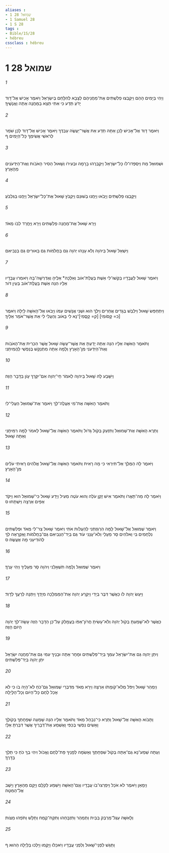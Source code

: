 ```yaml
---
aliases : 
- 1 שמואל 28
- 1 Samuel 28
- 1 S 28
tags : 
- Bible/1S/28
- hébreu
cssclass : hébreu
---
```


# 1 שמואל 28

###### 1
וַיְהִי בַּיָּמִים הָהֵם וַיִּקְבְּצוּ פְלִשְׁתִּים אֶת־מַחֲנֵיהֶם לַצָּבָא לְהִלָּחֵם בְּיִשְׂרָאֵל וַיֹּאמֶר אָכִישׁ אֶל־דָּוִד יָדֹעַ תֵּדַע כִּי אִתִּי תֵּצֵא בַמַּחֲנֶה אַתָּה וַאֲנָשֶׁיךָ׃
###### 2
וַיֹּאמֶר דָּוִד אֶל־אָכִישׁ לָכֵן אַתָּה תֵדַע אֵת אֲשֶׁר־יַעֲשֶׂה עַבְדֶּךָ וַיֹּאמֶר אָכִישׁ אֶל־דָּוִד לָכֵן שֹׁמֵר לְרֹאשִׁי אֲשִׂימְךָ כָּל־הַיָּמִים׃ ף
###### 3
וּשְׁמוּאֵל מֵת וַיִּסְפְּדוּ־לֹו כָּל־יִשְׂרָאֵל וַיִּקְבְּרֻהוּ בָרָמָה וּבְעִירֹו וְשָׁאוּל הֵסִיר הָאֹבֹות וְאֶת־הַיִּדְּעֹנִים מֵהָאָרֶץ׃
###### 4
וַיִּקָּבְצוּ פְלִשְׁתִּים וַיָּבֹאוּ וַיַּחֲנוּ בְשׁוּנֵם וַיִּקְבֹּץ שָׁאוּל אֶת־כָּל־יִשְׂרָאֵל וַיַּחֲנוּ בַּגִּלְבֹּעַ׃
###### 5
וַיַּרְא שָׁאוּל אֶת־מַחֲנֵה פְלִשְׁתִּים וַיִּרָא וַיֶּחֱרַד לִבֹּו מְאֹד׃
###### 6
וַיִּשְׁאַל שָׁאוּל בַּיהוָה וְלֹא עָנָהוּ יְהוָה גַּם בַּחֲלֹמֹות גַּם בָּאוּרִים גַּם בַּנְּבִיאִם׃
###### 7
וַיֹּאמֶר שָׁאוּל לַעֲבָדָיו בַּקְּשׁוּ־לִי אֵשֶׁת בַּעֲלַת־אֹוב וְאֵלְכָה* אֵלֶיהָ וְאֶדְרְשָׁה־בָּהּ וַיֹּאמְרוּ עֲבָדָיו אֵלָיו הִנֵּה אֵשֶׁת בַּעֲלַת־אֹוב בְּעֵין דֹּור׃
###### 8
וַיִּתְחַפֵּשׂ שָׁאוּל וַיִּלְבַּשׁ בְּגָדִים אֲחֵרִים וַיֵּלֶךְ הוּא וּשְׁנֵי אֲנָשִׁים עִמֹּו וַיָּבֹאוּ אֶל־הָאִשָּׁה לָיְלָה וַיֹּאמֶר [כ= קָסֹומִי] [ק= קָסֳמִי]־נָא לִי בָּאֹוב וְהַעֲלִי לִי אֵת אֲשֶׁר־אֹמַר אֵלָיִךְ׃
###### 9
וַתֹּאמֶר הָאִשָּׁה אֵלָיו הִנֵּה אַתָּה יָדַעְתָּ אֵת אֲשֶׁר־עָשָׂה שָׁאוּל אֲשֶׁר הִכְרִית אֶת־הָאֹבֹות וְאֶת־הַיִּדְּעֹנִי מִן־הָאָרֶץ וְלָמָה אַתָּה מִתְנַקֵּשׁ בְּנַפְשִׁי לַהֲמִיתֵנִי׃
###### 10
וַיִּשָּׁבַע לָהּ שָׁאוּל בַיהוָה לֵאמֹר חַי־יְהוָה אִם־יִקְּרֵךְ עָוֹן בַּדָּבָר הַזֶּה׃
###### 11
וַתֹּאמֶר הָאִשָּׁה אֶת־מִי אַעֲלֶה־לָּךְ וַיֹּאמֶר אֶת־שְׁמוּאֵל הַעֲלִי־לִי׃
###### 12
וַתֵּרֶא הָאִשָּׁה אֶת־שְׁמוּאֵל וַתִּזְעַק בְּקֹול גָּדֹול וַתֹּאמֶר הָאִשָּׁה אֶל־שָׁאוּל לֵאמֹר לָמָּה רִמִּיתָנִי וְאַתָּה שָׁאוּל׃
###### 13
וַיֹּאמֶר לָהּ הַמֶּלֶךְ אַל־תִּירְאִי כִּי מָה רָאִית וַתֹּאמֶר הָאִשָּׁה אֶל־שָׁאוּל אֱלֹהִים רָאִיתִי עֹלִים מִן־הָאָרֶץ׃
###### 14
וַיֹּאמֶר לָהּ מַה־תָּאֳרֹו וַתֹּאמֶר אִישׁ זָקֵן עֹלֶה וְהוּא עֹטֶה מְעִיל וַיֵּדַע שָׁאוּל כִּי־שְׁמוּאֵל הוּא וַיִּקֹּד אַפַּיִם אַרְצָה וַיִּשְׁתָּחוּ׃ ס
###### 15
וַיֹּאמֶר שְׁמוּאֵל אֶל־שָׁאוּל לָמָּה הִרְגַּזְתַּנִי לְהַעֲלֹות אֹתִי וַיֹּאמֶר שָׁאוּל צַר־לִי מְאֹד וּפְלִשְׁתִּים נִלְחָמִים בִּי וֵאלֹהִים סָר מֵעָלַי וְלֹא־עָנָנִי עֹוד גַּם בְּיַד־הַנְּבִיאִם גַּם־בַּחֲלֹמֹות וָאֶקְרָאֶה לְךָ לְהֹודִיעֵנִי מָה אֶעֱשֶׂה׃ ס
###### 16
וַיֹּאמֶר שְׁמוּאֵל וְלָמָּה תִּשְׁאָלֵנִי וַיהוָה סָר מֵעָלֶיךָ וַיְהִי עָרֶךָ׃
###### 17
וַיַּעַשׂ יְהוָה לֹו כַּאֲשֶׁר דִּבֶּר בְּיָדִי וַיִּקְרַע יְהוָה אֶת־הַמַּמְלָכָה מִיָּדֶךָ וַיִּתְּנָהּ לְרֵעֲךָ לְדָוִד׃
###### 18
כַּאֲשֶׁר לֹא־שָׁמַעְתָּ בְּקֹול יְהוָה וְלֹא־עָשִׂיתָ חֲרֹון־אַפֹּו בַּעֲמָלֵק עַל־כֵּן הַדָּבָר הַזֶּה עָשָׂה־לְךָ יְהוָה הַיֹּום הַזֶּה׃
###### 19
וְיִתֵּן יְהוָה גַּם אֶת־יִשְׂרָאֵל עִמְּךָ בְּיַד־פְּלִשְׁתִּים וּמָחָר אַתָּה וּבָנֶיךָ עִמִּי גַּם אֶת־מַחֲנֵה יִשְׂרָאֵל יִתֵּן יְהוָה בְּיַד־פְּלִשְׁתִּים׃
###### 20
וַיְמַהֵר שָׁאוּל וַיִּפֹּל מְלֹא־קֹומָתֹו אַרְצָה וַיִּרָא מְאֹד מִדִּבְרֵי שְׁמוּאֵל גַּם־כֹּחַ לֹא־הָיָה בֹו כִּי לֹא אָכַל לֶחֶם כָּל־הַיֹּום וְכָל־הַלָּיְלָה׃
###### 21
וַתָּבֹוא הָאִשָּׁה אֶל־שָׁאוּל וַתֵּרֶא כִּי־נִבְהַל מְאֹד וַתֹּאמֶר אֵלָיו הִנֵּה שָׁמְעָה שִׁפְחָתְךָ בְּקֹולֶךָ וָאָשִׂים נַפְשִׁי בְּכַפִּי וָאֶשְׁמַע אֶת־דְּבָרֶיךָ אֲשֶׁר דִּבַּרְתָּ אֵלָי׃
###### 22
וְעַתָּה שְׁמַע־נָא גַם־אַתָּה בְּקֹול שִׁפְחָתֶךָ וְאָשִׂמָה לְפָנֶיךָ פַּת־לֶחֶם וֶאֱכֹול וִיהִי בְךָ כֹּחַ כִּי תֵלֵךְ בַּדָּרֶךְ׃
###### 23
וַיְמָאֵן וַיֹּאמֶר לֹא אֹכַל וַיִּפְרְצוּ־בֹו עֲבָדָיו וְגַם־הָאִשָּׁה וַיִּשְׁמַע לְקֹלָם וַיָּקָם מֵהָאָרֶץ וַיֵּשֶׁב אֶל־הַמִּטָּה׃
###### 24
וְלָאִשָּׁה עֵגֶל־מַרְבֵּק בַּבַּיִת וַתְּמַהֵר וַתִּזְבָּחֵהוּ וַתִּקַּח־קֶמַח וַתָּלָשׁ וַתֹּפֵהוּ מַצֹּות׃
###### 25
וַתַּגֵּשׁ לִפְנֵי־שָׁאוּל וְלִפְנֵי עֲבָדָיו וַיֹּאכֵלוּ וַיָּקֻמוּ וַיֵּלְכוּ בַּלַּיְלָה הַהוּא׃ ף

